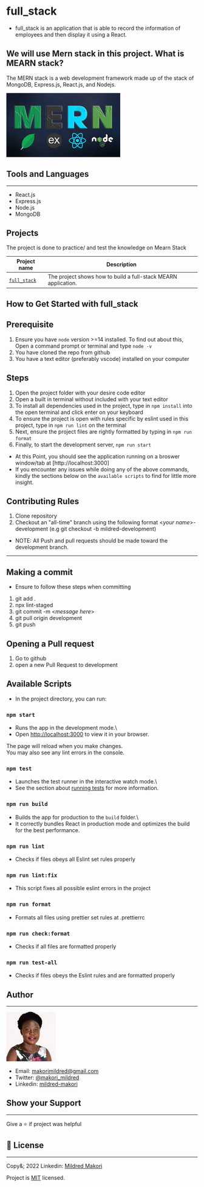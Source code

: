 # full_stack

- full_stack is an application that is able to record the information of employees and then display it using a React.

## We will use Mern stack in this project. What is MEARN stack?
The MERN stack is a web development framework made up of the stack of MongoDB, Express.js, React.js, and Nodejs. 

![Mearn Stack](/mern.jpg)

## Tools and Languages
---
- React.js
- Express.js
- Node.js
- MongoDB

## Projects
The project is done to practice/ and test the knowledge on Mearn Stack

| Project name | Description |
| ------------ | ----------- |
| [`full_stack`](https://github.com/kwamboka1/BST/blob/main/BST.js)| The project shows how to build a full-stack MEARN application.|

## How to Get Started with full_stack

## Prerequisite
1. Ensure you have `node` version >=14 installed. To find out about this, Open a command prompt or terminal and type `node -v`
2. You have cloned the repo from github
3. You have a text editor (preferably vscode) installed on your computer

## Steps
1. Open the project folder with your desire code editor
2. Open a built in terminal without included with your text editor
3. To install all dependencies used in the project, type in `npm install` into the open terminal and click enter on your keyboard
4. To ensure the project is open with rules specific by eslint used in this project, type in `npm run lint` on the terminal
5. Next, ensure the project files are rightly formatted by typing in `npm run format`
6. Finally, to start the development server, `npm run start`

- At this Point, you should see the application running on a broswer window/tab at [http://localhost:3000]
- If you encounter any issues while doing any of the above commands, kindly the sections below on the `available scripts` to find for little more insight.

## Contributing Rules
1. Clone repository
2. Checkout an "all-time" branch using the following format <_your name_>-development (e.g git checkout -b mildred-development)

- NOTE: All Push and pull requests should be made toward the development branch.
---

## Making a commit
- Ensure to follow these steps when committing

1. git add .
2. npx lint-staged
3. git commit -m <_message here_>
4. git pull origin development
5. git push

## Opening a Pull request
1. Go to github
2. open a new Pull Request to development

## Available Scripts

- In the project directory, you can run:

### `npm start`

- Runs the app in the development mode.\
- Open [http://localhost:3000](http://localhost:3000) to view it in your browser.

The page will reload when you make changes.\
You may also see any lint errors in the console.

### `npm test`

- Launches the test runner in the interactive watch mode.\
- See the section about [running tests](https://facebook.github.io/create-react-app/docs/running-tests) for more information.

### `npm run build`

- Builds the app for production to the `build` folder.\
- It correctly bundles React in production mode and optimizes the build for the best performance.

### `npm run lint`

- Checks if files obeys all Eslint set rules properly

### `npm run lint:fix`

- This script fixes all possible eslint errors in the project

### `npm run format`

- Formats all files using prettier set rules at .prettierrc

### `npm run check:format`

- Checks if all files are formatted properly

### `npm run test-all`

- Checks if files obeys the Eslint rules and are formatted properly

## Author

---

![Mily](/mily.jfif)

- Email: [makorimildred@gmail.com](https://mail.google.com/)
- Twitter: [@makori_mildred](https://twitter.com/makori_mildred)
- Linkedin: [mildred-makori](https://ke.linkedin.com/in/mildred-makori-892652120)

## Show your Support

---

Give a :star: if project was helpful

## :page_facing_up: License

---

Copy&; 2022 Linkedin: [Mildred Makori](https://ke.linkedin.com/in/mildred-makori-892652120)

Project is [MIT](https://opensource.org/licenses/MIT) licensed.
